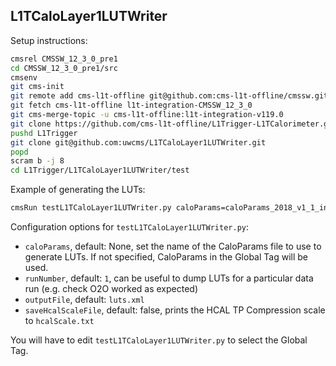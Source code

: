 L1TCaloLayer1LUTWriter
----------------------

Setup instructions:
```bash
cmsrel CMSSW_12_3_0_pre1
cd CMSSW_12_3_0_pre1/src
cmsenv
git cms-init
git remote add cms-l1t-offline git@github.com:cms-l1t-offline/cmssw.git
git fetch cms-l1t-offline l1t-integration-CMSSW_12_3_0
git cms-merge-topic -u cms-l1t-offline:l1t-integration-v119.0
git clone https://github.com/cms-l1t-offline/L1Trigger-L1TCalorimeter.git L1Trigger/L1TCalorimeter/data
pushd L1Trigger
git clone git@github.com:uwcms/L1TCaloLayer1LUTWriter.git
popd
scram b -j 8
cd L1Trigger/L1TCaloLayer1LUTWriter/test
```

Example of generating the LUTs:
```bash
cmsRun testL1TCaloLayer1LUTWriter.py caloParams=caloParams_2018_v1_1_inconsistent_cfi
```

Configuration options for `testL1TCaloLayer1LUTWriter.py`:
 * `caloParams`, default: None, set the name of the CaloParams file to use to generate LUTs.  If not specified, CaloParams in the Global Tag will be used.
 * `runNumber`, default: `1`, can be useful to dump LUTs for a particular data run (e.g. check O2O worked as expected)
 * `outputFile`, default: `luts.xml`
 * `saveHcalScaleFile`, default: false, prints the HCAL TP Compression scale to `hcalScale.txt`

You will have to edit `testL1TCaloLayer1LUTWriter.py` to select the Global Tag.
